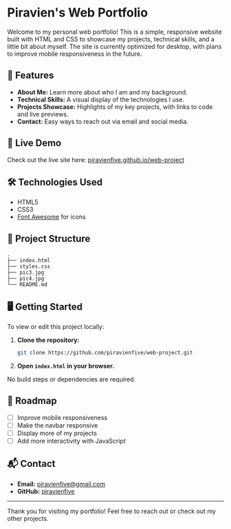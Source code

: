 # Piravien's Web Portfolio

Welcome to my personal web portfolio! This is a simple, responsive website built with HTML and CSS to showcase my projects, technical skills, and a little bit about myself. The site is currently optimized for desktop, with plans to improve mobile responsiveness in the future.

## 🌟 Features

-   **About Me:** Learn more about who I am and my background.
-   **Technical Skills:** A visual display of the technologies I use.
-   **Projects Showcase:** Highlights of my key projects, with links to code and live previews.
-   **Contact:** Easy ways to reach out via email and social media.

## 🚀 Live Demo

Check out the live site here: [piravienfive.github.io/web-project](https://piravienfive.github.io/web-project/)

## 🛠️ Technologies Used

-   HTML5
-   CSS3
-   [Font Awesome](https://fontawesome.com/) for icons

## 📂 Project Structure

```
.
├── index.html
├── styles.css
├── pic3.jpg
├── pic4.jpg
└── README.md
```

## 🖥️ Getting Started

To view or edit this project locally:

1. **Clone the repository:**
    ```bash
    git clone https://github.com/piravienfive/web-project.git
    ```
2. **Open `index.html` in your browser.**

No build steps or dependencies are required.

## 📱 Roadmap

-   [ ] Improve mobile responsiveness
-   [ ] Make the navbar responsive
-   [ ] Display more of my projects
-   [ ] Add more interactivity with JavaScript

## 📬 Contact

-   **Email:** piravienfive@gmail.com
-   **GitHub:** [piravienfive](https://github.com/piravienfive)

---

Thank you for visiting my portfolio! Feel free to reach out or check out my other projects.
